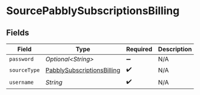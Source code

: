 # SourcePabblySubscriptionsBilling


## Fields

| Field                                                                           | Type                                                                            | Required                                                                        | Description                                                                     |
| ------------------------------------------------------------------------------- | ------------------------------------------------------------------------------- | ------------------------------------------------------------------------------- | ------------------------------------------------------------------------------- |
| `password`                                                                      | *Optional\<String>*                                                             | :heavy_minus_sign:                                                              | N/A                                                                             |
| `sourceType`                                                                    | [PabblySubscriptionsBilling](../../models/shared/PabblySubscriptionsBilling.md) | :heavy_check_mark:                                                              | N/A                                                                             |
| `username`                                                                      | *String*                                                                        | :heavy_check_mark:                                                              | N/A                                                                             |
